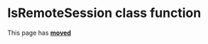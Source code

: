 # IsRemoteSession class function #

This page has [**moved**](https://lib-docs.delphidabbler.com/SysInfo/5/API/TPJOSInfo-IsRemoteSession)